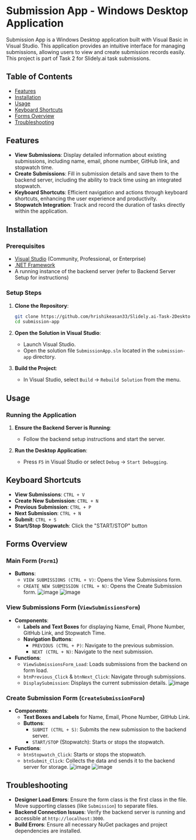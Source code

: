 
# Submission App - Windows Desktop Application

Submission App is a Windows Desktop application built with Visual Basic in Visual Studio. This application provides an intuitive interface for managing submissions, allowing users to view and create submission records easily. This project is part of Task 2 for Slidely.ai task submissions.

## Table of Contents

- [Features](#features)
- [Installation](#installation)
- [Usage](#usage)
- [Keyboard Shortcuts](#keyboard-shortcuts)
- [Forms Overview](#forms-overview)
- [Troubleshooting](#troubleshooting)

## Features

- **View Submissions**: Display detailed information about existing submissions, including name, email, phone number, GitHub link, and stopwatch time.
- **Create Submissions**: Fill in submission details and save them to the backend server, including the ability to track time using an integrated stopwatch.
- **Keyboard Shortcuts**: Efficient navigation and actions through keyboard shortcuts, enhancing the user experience and productivity.
- **Stopwatch Integration**: Track and record the duration of tasks directly within the application.

## Installation

### Prerequisites

- [Visual Studio](https://visualstudio.microsoft.com/) (Community, Professional, or Enterprise)
- [.NET Framework](https://dotnet.microsoft.com/download/dotnet-framework)
- A running instance of the backend server (refer to Backend Server Setup for instructions)

### Setup Steps

1. **Clone the Repository**:
    ```bash
    git clone https://github.com/hrishikeasan33/Slidely.ai-Task-2Desktop-App-Evaluation.git)
    cd submission-app
    ```

2. **Open the Solution in Visual Studio**:
    - Launch Visual Studio.
    - Open the solution file `SubmissionApp.sln` located in the `submission-app` directory.

3. **Build the Project**:
    - In Visual Studio, select `Build` -> `Rebuild Solution` from the menu.

## Usage

### Running the Application

1. **Ensure the Backend Server is Running**:
    - Follow the backend setup instructions and start the server.

2. **Run the Desktop Application**:
    - Press `F5` in Visual Studio or select `Debug` -> `Start Debugging`.

## Keyboard Shortcuts

- **View Submissions**: `CTRL + V`
- **Create New Submission**: `CTRL + N`
- **Previous Submission**: `CTRL + P`
- **Next Submission**: `CTRL + N`
- **Submit**: `CTRL + S`
- **Start/Stop Stopwatch**: Click the "START/STOP" button

## Forms Overview

### Main Form (`Form1`)

- **Buttons**:
  - `VIEW SUBMISSIONS (CTRL + V)`: Opens the View Submissions form.
  - `CREATE NEW SUBMISSION (CTRL + N)`: Opens the Create Submission form.
    ![image](https://github.com/hrishikeasan33/Slidely.ai-Task-2Desktop-App-Evaluation/assets/143091137/6a99192a-85da-479f-ba09-596a88b07435)
    ![image](https://github.com/hrishikeasan33/Slidely.ai-Task-2Desktop-App-Evaluation/assets/143091137/d574e8aa-d5f4-4c74-a732-44533143c8c8)



### View Submissions Form (`ViewSubmissionsForm`)

- **Components**:
  - **Labels and Text Boxes** for displaying Name, Email, Phone Number, GitHub Link, and Stopwatch Time.
  - **Navigation Buttons**:
    - `PREVIOUS (CTRL + P)`: Navigate to the previous submission.
    - `NEXT (CTRL + N)`: Navigate to the next submission.
- **Functions**:
  - `ViewSubmissionsForm_Load`: Loads submissions from the backend on form load.
  - `btnPrevious_Click` & `btnNext_Click`: Navigate through submissions.
  - `DisplaySubmission`: Displays the current submission details.
    ![image](https://github.com/hrishikeasan33/Slidely.ai-Task-2Desktop-App-Evaluation/assets/143091137/e5fd2abf-82f7-4d25-ba82-ebffc58d4c35)


### Create Submission Form (`CreateSubmissionForm`)

- **Components**:
  - **Text Boxes and Labels** for Name, Email, Phone Number, GitHub Link.
  - **Buttons**:
    - `SUBMIT (CTRL + S)`: Submits the new submission to the backend server.
    - `START/STOP` (Stopwatch): Starts or stops the stopwatch.
- **Functions**:
  - `btnStopwatch_Click`: Starts or stops the stopwatch.
  - `btnSubmit_Click`: Collects the data and sends it to the backend server for storage.
![image](https://github.com/hrishikeasan33/Slidely.ai-Task-2Desktop-App-Evaluation/assets/143091137/d5ce9e13-5e7f-4d00-962c-7de48d7643be)
![image](https://github.com/hrishikeasan33/Slidely.ai-Task-2Desktop-App-Evaluation/assets/143091137/06fdc42c-bb99-48c7-8644-562fde2b6222)


## Troubleshooting

- **Designer Load Errors**: Ensure the form class is the first class in the file. Move supporting classes (like `Submission`) to separate files.
- **Backend Connection Issues**: Verify the backend server is running and accessible at `http://localhost:3000`.
- **Build Errors**: Ensure all necessary NuGet packages and project dependencies are installed.
